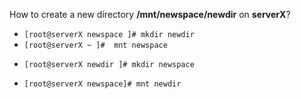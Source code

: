 How to create a new directory  __/mnt/newspace/newdir__   on **serverX**?

* `[root@serverX newspace ]# mkdir newdir`
* `[root@serverX ~ ]#  mnt newspace`
+ `[root@serverX newdir ]# mkdir newspace`
* `[root@serverX newspace]# mnt newdir`

